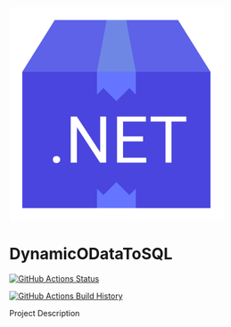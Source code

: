 ![Banner](Images/Icon.png)

# DynamicODataToSQL

[![GitHub Actions Status](https://github.com/DynamicODataToSQL/DynamicODataToSQL/workflows/Build/badge.svg?branch=master)](https://github.com/DynamicODataToSQL/DynamicODataToSQL/actions)

[![GitHub Actions Build History](https://buildstats.info/github/chart/DynamicODataToSQL/DynamicODataToSQL?branch=master&includeBuildsFromPullRequest=false)](https://github.com/DynamicODataToSQL/DynamicODataToSQL/actions)


Project Description
